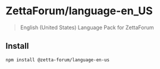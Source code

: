 
# ZettaForum/language-en_US

> English (United States) Language Pack for ZettaForum


## Install

```bash
npm install @zetta-forum/language-en-us
```
